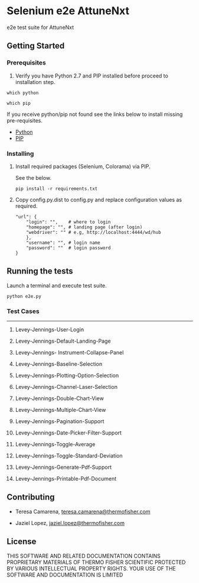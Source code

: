 # Selenium e2e AttuneNxt

e2e test suite for AttuneNxt

## Getting Started


### Prerequisites

1.  Verify you have Python 2.7 and PIP installed before proceed to installation step.
 
```
which python

which pip
```

If you receive python/pip not found see the links below to install missing pre-requisites.

* [Python](https://www.python.org/downloads/)
* [PIP](https://pip.pypa.io/en/stable/installing/)  
    
### Installing

1. Install required packages (Selenium, Colorama) via PIP.

    See the below.
    ```
    pip install -r requirements.txt
    ```

2. Copy config.py.dist to config.py and replace configuration values as required.

    ```
    "url": {
        "login": "",    # where to login
        "homepage": "", # landing page (after login)
        "webdriver": "" # e.g, http://localhost:4444/wd/hub
        },
        "username": "", # login name
        "password": ""  # login password
    }
    ```
    
## Running the tests

Launch a terminal and execute test suite.

    python e2e.py

### Test Cases
---


1. Levey-Jennings-User-Login

2. Levey-Jennings-Default-Landing-Page

3. Levey-Jennings- Instrument-Collapse-Panel

4. Levey-Jennings-Baseline-Selection

5. Levey-Jennings-Plotting-Option-Selection

6. Levey-Jennings-Channel-Laser-Selection

7. Levey-Jennings-Double-Chart-View

8. Levey-Jennings-Multiple-Chart-View

9. Levey-Jennings-Pagination-Support

10. Levey-Jennings-Date-Picker-Filter-Support

11. Levey-Jennings-Toggle-Average

12. Levey-Jennings-Toggle-Standard-Deviation

13. Levey-Jennings-Generate-Pdf-Support

14. Levey-Jennings-Printable-Pdf-Document

## Contributing

* Teresa Camarena, teresa.camarena@thermofisher.com

* Jaziel Lopez, jaziel.lopez@thermofisher.com 

## License

THIS SOFTWARE AND RELATED DOCUMENTATION CONTAINS PROPRIETARY MATERIALS OF THERMO FISHER SCIENTIFIC PROTECTED BY VARIOUS INTELLECTUAL PROPERTY RIGHTS. 
YOUR USE OF THE SOFTWARE AND DOCUMENTATION IS LIMITED
